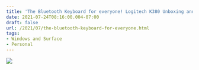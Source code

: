 ```yaml
---
title: 'The Bluetooth Keyboard for everyone! Logitech K380 Unboxing and Hands-On'
date: 2021-07-24T08:16:00.004-07:00
draft: false
url: /2021/07/the-bluetooth-keyboard-for-everyone.html
tags: 
- Windows and Surface
- Personal
---
```


[![](https://1.bp.blogspot.com/-jBKWR6HKOII/YPwuWmEVxgI/AAAAAAAAPcE/wL_eeqWcbr4NF3MPQWO6Qrdbecu2Kj94ACNcBGAsYHQ/s16000/PXL_20210722_192906790.jpg)](https://1.bp.blogspot.com/-jBKWR6HKOII/YPwuWmEVxgI/AAAAAAAAPcE/wL_eeqWcbr4NF3MPQWO6Qrdbecu2Kj94ACNcBGAsYHQ/s2048/PXL_20210722_192906790.jpg)